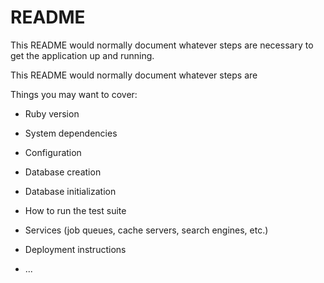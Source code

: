 # README

This README would normally document whatever steps are necessary to get the
application up and running.

This README would normally document whatever steps are

Things you may want to cover:

* Ruby version

* System dependencies

* Configuration

* Database creation

* Database initialization

* How to run the test suite

* Services (job queues, cache servers, search engines, etc.)

* Deployment instructions

* ...
